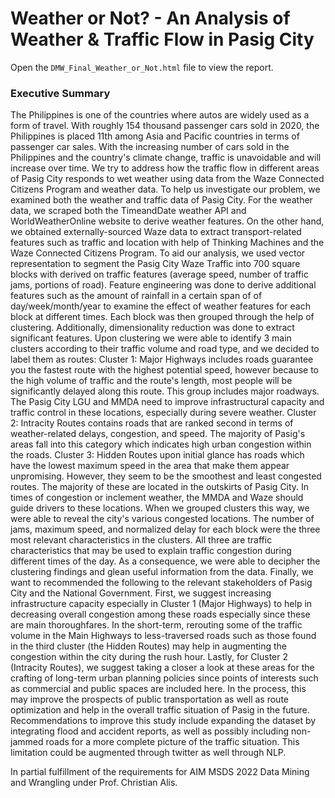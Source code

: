 # Weather or Not? - An Analysis of Weather &amp; Traffic Flow in Pasig City

Open the `DMW_Final_Weather_or_Not.html` file to view the report.

### Executive Summary

The Philippines is one of the countries where autos are widely used as a form of travel. With roughly 154 thousand passenger cars sold in 2020, the Philippines is placed 11th among Asia and Pacific countries in terms of passenger car sales. With the increasing number of cars sold in the Philippines and the country's climate change, traffic is unavoidable and will increase over time. We try to address how the traffic flow in different areas of Pasig City responds to wet weather using data from the Waze Connected Citizens Program and weather data.
To help us investigate our problem, we examined both the weather and traffic data of Pasig City. For the weather data, we scraped both the TimeandDate weather API and WorldWeatherOnline website to derive weather features. On the other hand, we obtained externally-sourced Waze data to extract transport-related features such as traffic and location with help of Thinking Machines and the Waze Connected Citizens Program. To aid our analysis, we used vector representation to segment the Pasig City Waze Traffic into 700 square blocks with derived on traffic features (average speed, number of traffic jams, portions of road). Feature engineering was done to derive additional features such as the amount of rainfall in a certain span of of day/week/month/year to examine the effect of weather features for each block at different times. Each block was then grouped through the help of clustering. Additionally, dimensionality reduction was done to extract significant features.
Upon clustering we were able to identify 3 main clusters according to their traffic volume and road type, and we decided to label them as routes:
Cluster 1: Major Highways includes roads guarantee you the fastest route with the highest potential speed, however because to the high volume of traffic and the route's length, most people will be significantly delayed along this route. This group includes major roadways. The Pasig City LGU and MMDA need to improve infrastructural capacity and traffic control in these locations, especially during severe weather.
Cluster 2: Intracity Routes contains roads that are ranked second in terms of weather-related delays, congestion, and speed. The majority of Pasig's areas fall into this category which indicates high urban congestion within the roads.
Cluster 3: Hidden Routes upon initial glance has roads which have the lowest maximum speed in the area that make them appear unpromising. However, they seem to be the smoothest and least congested routes. The majority of these are located in the outskirts of Pasig City. In times of congestion or inclement weather, the MMDA and Waze should guide drivers to these locations.
When we grouped clusters this way, we were able to reveal the city's various congested locations. The number of jams, maximum speed, and normalized delay for each block were the three most relevant characteristics in the clusters. All three are traffic characteristics that may be used to explain traffic congestion during different times of the day. As a consequence, we were able to decipher the clustering findings and glean useful information from the data.
Finally, we want to recommended the following to the relevant stakeholders of Pasig City and the National Government. First, we suggest increasing infrastructure capacity especially in Cluster 1 (Major Highways) to help in decreasing overall congestion among these roads especially since these are main thoroughfares. In the short-term, rerouting some of the traffic volume in the Main Highways to less-traversed roads such as those found in the third cluster (the Hidden Routes) may help in augmenting the congestion within the city during the rush hour. Lastly, for Cluster 2 (Intracity Routes), we suggest taking a closer a look at these areas for the crafting of long-term urban planning policies since points of interests such as commercial and public spaces are included here. In the process, this may improve the prospects of public transportation as well as route optimization and help in the overall traffic situation of Pasig in the future.
Recommendations to improve this study include expanding the dataset by integrating flood and accident reports, as well as possibly including non-jammed roads for a more complete picture of the traffic situation. This limitation could be augmented through twitter as well through NLP.


In partial fulfillment of the requirements for AIM MSDS 2022 Data Mining and Wrangling under Prof. Christian Alis.
